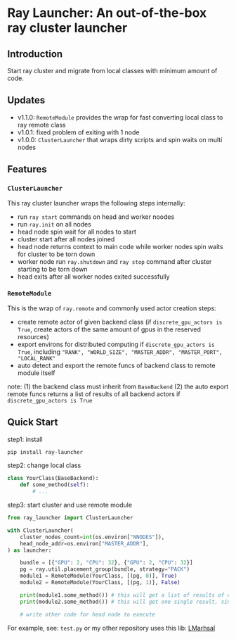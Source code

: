 # Ray Launcher: An out-of-the-box ray cluster launcher

## Introduction

Start ray cluster and migrate from local classes with minimum amount of code.

## Updates 

- v1.1.0: `RemoteModule` provides the wrap for fast converting local class to ray remote class
- v1.0.1: fixed problem of exiting with 1 node 
- v1.0.0: `ClusterLauncher` that wraps dirty scripts and spin waits on multi nodes

## Features


### `ClusterLauncher`

This ray cluster launcher wraps the following steps internally:

- run `ray start` commands on head and worker noodes
- run `ray.init` on all nodes
- head node spin wait for all nodes to start
- cluster start after all nodes joined
- head node returns context to main code while worker nodes spin waits for cluster to be torn down
- worker node run `ray.shutdown` and `ray stop` command after cluster starting to be torn down
- head exits after all worker nodes exited successfully

### `RemoteModule`

This is the wrap of `ray.remote` and commonly used actor creation steps:

- create remote actor of given backend class (if `discrete_gpu_actors is True`, create actors of the same amount of gpus in the reserved resources)
- export environs for distributed computing if `discrete_gpu_actors is True`, including `"RANK", "WORLD_SIZE", "MASTER_ADDR", "MASTER_PORT", "LOCAL_RANK"`
- auto detect and export the remote funcs of backend class to remote module itself

note: (1) the backend class must inherit from `BaseBackend` (2) the auto export remote funcs returns a list of results of all backend actors if `discrete_gpu_actors is True` 

## Quick Start

step1: install
```bash
pip install ray-launcher
```


step2: change local class
```python
class YourClass(BaseBackend):
    def some_method(self):
        # ...
```

step3: start cluster and use remote module
```python
from ray_launcher import ClusterLauncher

with ClusterLauncher(
    cluster_nodes_count=int(os.environ["NNODES"]),
    head_node_addr=os.environ["MASTER_ADDR"],
) as launcher:

    bundle = [{"GPU": 2, "CPU": 32}, {"GPU": 2, "CPU": 32}]
    pg = ray.util.placement_group(bundle, strategy="PACK")
    module1 = RemoteModule(YourClass, [(pg, 0)], True)
    module2 = RemoteModule(YourClass, [(pg, 1)], False)

    print(module1.some_method()) # this will get a list of results of calling each backend actor
    print(module2.some_method()) # this will get one single result, since there is only one backend actor

    # write other code for head node to execute

```

For example, see: `test.py` or my other repository uses this lib: [LMarhsal](https://github.com/0-1CxH/LMarhsal)

